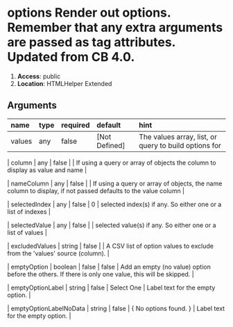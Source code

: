 
# options Render out options. Remember that any extra arguments are passed as tag attributes. Updated from CB 4.0. 

1. **Access**: public
2. **Location**: HTMLHelper Extended 

## Arguments

| name 	| type 	| required 	| default 	| hint 	|
|:--- 	|:--- 	|:--- 		|:--- 		|:--- 	|
| values | any | false | [Not Defined] | The values array, list, or query to build options for |


| column | any | false |  | If using a query or array of objects the column to display as value and name |


| nameColumn | any | false |  | If using a query or array of objects, the name column to display, if not passed defaults to the value column |


| selectedIndex | any | false | 0 | selected index(s) if any. So either one or a list of indexes |


| selectedValue | any | false |  | selected value(s) if any. So either one or a list of values |


| excludedValues | string | false |  | A CSV list of option values to exclude from the 'values' source (column). |


| emptyOption | boolean | false | false | Add an empty (no value) option before the others. If there is only one value, this will be skipped. |


| emptyOptionLabel | string | false | Select One | Label text for the empty option. |


| emptyOptionLabelNoData | string | false | { No options found. } | Label text for the empty option. |


